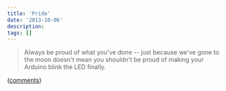 ```yaml
---
title: 'Pride'
date: '2013-10-06'
description:
tags: []
---
```


> Always be proud of what you've done -- just because we've gone to the moon doesn't mean you shouldn't be proud of making your Arduino blink the LED finally.

([comments](https://news.ycombinator.com/item?id=6505188))
